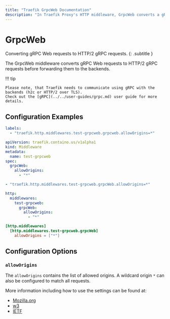 ```yaml
---
title: "Traefik GrpcWeb Documentation"
description: "In Traefik Proxy's HTTP middleware, GrpcWeb converts a gRPC Web requests to HTTP/2 gRPC requests. Read the technical documentation."
---
```


# GrpcWeb

Converting gRPC Web requests to HTTP/2 gRPC requests.
{: .subtitle }

The GrpcWeb middleware converts gRPC Web requests to HTTP/2 gRPC requests before forwarding them to the backends.

!!! tip

    Please note, that Traefik needs to communicate using gRPC with the backends (h2c or HTTP/2 over TLS).
    Check out the [gRPC](../../user-guides/grpc.md) user guide for more details.

## Configuration Examples

```yaml tab="Docker"
labels:
  - "traefik.http.middlewares.test-grpcweb.grpcweb.allowOrigins=*"
```

```yaml tab="Kubernetes"
apiVersion: traefik.containo.us/v1alpha1
kind: Middleware
metadata:
  name: test-grpcweb
spec:
  grpcWeb:
    allowOrigins:
      - "*"
```

```yaml tab="Consul Catalog"
- "traefik.http.middlewares.test-grpcweb.grpcWeb.allowOrigins=*"
```

```yaml tab="File (YAML)"
http:
  middlewares:
    test-grpcweb:
      grpcWeb:
        allowOrigins:
          - "*"
```

```toml tab="File (TOML)"
[http.middlewares]
  [http.middlewares.test-grpcweb.grpcWeb]
    allowOrigins = ["*"]
```

## Configuration Options

### `allowOrigins`

The `allowOrigins` contains the list of allowed origins.
A wildcard origin `*` can also be configured to match all requests.

More information including how to use the settings can be found at:

- [Mozilla.org](https://developer.mozilla.org/en-US/docs/Web/HTTP/Headers/Access-Control-Allow-Origin)
- [w3](https://fetch.spec.whatwg.org/#http-access-control-allow-origin)
- [IETF](https://tools.ietf.org/html/rfc6454#section-7.1)

